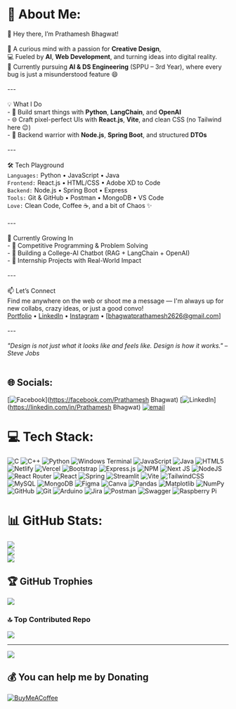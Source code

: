 # 💫 About Me:
👋 Hey there, I’m Prathamesh Bhagwat!<br><br>🎨 A curious mind with a passion for **Creative Design**,  <br>💻 Fueled by **AI**, **Web Development**, and turning ideas into digital reality.  <br>🚀 Currently pursuing **AI & DS Engineering** (SPPU – 3rd Year), where every bug is just a misunderstood feature 😄<br><br>---<br><br>💡 What I Do<br>- 🧠 Build smart things with **Python**, **LangChain**, and **OpenAI**<br>- 🌐 Craft pixel-perfect UIs with **React.js**, **Vite**, and clean CSS (no Tailwind here 😉)<br>- 🔧 Backend warrior with **Node.js**, **Spring Boot**, and structured **DTOs**<br><br>---<br><br>🛠️ Tech Playground<br>`Languages:` Python • JavaScript • Java  <br>`Frontend:` React.js • HTML/CSS • Adobe XD to Code  <br>`Backend:` Node.js • Spring Boot • Express  <br>`Tools:` Git & GitHub • Postman • MongoDB • VS Code  <br>`Love:` Clean Code, Coffee ☕, and a bit of Chaos ✨<br><br>---<br><br>🌱 Currently Growing In<br>- 🧠 Competitive Programming & Problem Solving  <br>- 🤖 Building a College-AI Chatbot (RAG + LangChain + OpenAI)  <br>- 💼 Internship Projects with Real-World Impact<br><br>---<br><br>📫 Let’s Connect<br>Find me anywhere on the web or shoot me a message — I'm always up for new collabs, crazy ideas, or just a good convo!  <br>[Portfolio](https://prathameshbhagwat-portfolio.netlify.app/) • [LinkedIn](https://www.linkedin.com/in/prathamesh-bhagwat-52b651258/) • [Instagram](https://www.instagram.com/prathamesh_bhagwat07?igsh=MWx5cnkwZDl6c2EzbQ==) • [bhagwatprathamesh2626@gmail.com]<br><br>---<br><br>_"Design is not just what it looks like and feels like. Design is how it works." – Steve Jobs_<br><br>


## 🌐 Socials:
[![Facebook](https://img.shields.io/badge/Facebook-%231877F2.svg?logo=Facebook&logoColor=white)](https://facebook.com/Prathamesh Bhagwat) [![LinkedIn](https://img.shields.io/badge/LinkedIn-%230077B5.svg?logo=linkedin&logoColor=white)](https://linkedin.com/in/Prathamesh Bhagwat) [![email](https://img.shields.io/badge/Email-D14836?logo=gmail&logoColor=white)](mailto:bhagwatprathamesh2626@gmail.com) 

# 💻 Tech Stack:
![C](https://img.shields.io/badge/c-%2300599C.svg?style=flat&logo=c&logoColor=white) ![C++](https://img.shields.io/badge/c++-%2300599C.svg?style=flat&logo=c%2B%2B&logoColor=white) ![Python](https://img.shields.io/badge/python-3670A0?style=flat&logo=python&logoColor=ffdd54) ![Windows Terminal](https://img.shields.io/badge/Windows%20Terminal-%234D4D4D.svg?style=flat&logo=windows-terminal&logoColor=white) ![JavaScript](https://img.shields.io/badge/javascript-%23323330.svg?style=flat&logo=javascript&logoColor=%23F7DF1E) ![Java](https://img.shields.io/badge/java-%23ED8B00.svg?style=flat&logo=openjdk&logoColor=white) ![HTML5](https://img.shields.io/badge/html5-%23E34F26.svg?style=flat&logo=html5&logoColor=white) ![Netlify](https://img.shields.io/badge/netlify-%23000000.svg?style=flat&logo=netlify&logoColor=#00C7B7) ![Vercel](https://img.shields.io/badge/vercel-%23000000.svg?style=flat&logo=vercel&logoColor=white) ![Bootstrap](https://img.shields.io/badge/bootstrap-%238511FA.svg?style=flat&logo=bootstrap&logoColor=white) ![Express.js](https://img.shields.io/badge/express.js-%23404d59.svg?style=flat&logo=express&logoColor=%2361DAFB) ![NPM](https://img.shields.io/badge/NPM-%23CB3837.svg?style=flat&logo=npm&logoColor=white) ![Next JS](https://img.shields.io/badge/Next-black?style=flat&logo=next.js&logoColor=white) ![NodeJS](https://img.shields.io/badge/node.js-6DA55F?style=flat&logo=node.js&logoColor=white) ![React Router](https://img.shields.io/badge/React_Router-CA4245?style=flat&logo=react-router&logoColor=white) ![React](https://img.shields.io/badge/react-%2320232a.svg?style=flat&logo=react&logoColor=%2361DAFB) ![Spring](https://img.shields.io/badge/spring-%236DB33F.svg?style=flat&logo=spring&logoColor=white) ![Streamlit](https://img.shields.io/badge/Streamlit-%23FE4B4B.svg?style=flat&logo=streamlit&logoColor=white) ![Vite](https://img.shields.io/badge/vite-%23646CFF.svg?style=flat&logo=vite&logoColor=white) ![TailwindCSS](https://img.shields.io/badge/tailwindcss-%2338B2AC.svg?style=flat&logo=tailwind-css&logoColor=white) ![MySQL](https://img.shields.io/badge/mysql-4479A1.svg?style=flat&logo=mysql&logoColor=white) ![MongoDB](https://img.shields.io/badge/MongoDB-%234ea94b.svg?style=flat&logo=mongodb&logoColor=white) ![Figma](https://img.shields.io/badge/figma-%23F24E1E.svg?style=flat&logo=figma&logoColor=white) ![Canva](https://img.shields.io/badge/Canva-%2300C4CC.svg?style=flat&logo=Canva&logoColor=white) ![Pandas](https://img.shields.io/badge/pandas-%23150458.svg?style=flat&logo=pandas&logoColor=white) ![Matplotlib](https://img.shields.io/badge/Matplotlib-%23ffffff.svg?style=flat&logo=Matplotlib&logoColor=black) ![NumPy](https://img.shields.io/badge/numpy-%23013243.svg?style=flat&logo=numpy&logoColor=white) ![GitHub](https://img.shields.io/badge/github-%23121011.svg?style=flat&logo=github&logoColor=white) ![Git](https://img.shields.io/badge/git-%23F05033.svg?style=flat&logo=git&logoColor=white) ![Arduino](https://img.shields.io/badge/-Arduino-00979D?style=flat&logo=Arduino&logoColor=white) ![Jira](https://img.shields.io/badge/jira-%230A0FFF.svg?style=flat&logo=jira&logoColor=white) ![Postman](https://img.shields.io/badge/Postman-FF6C37?style=flat&logo=postman&logoColor=white) ![Swagger](https://img.shields.io/badge/-Swagger-%23Clojure?style=flat&logo=swagger&logoColor=white) ![Raspberry Pi](https://img.shields.io/badge/-Raspberry_Pi-C51A4A?style=flat&logo=Raspberry-Pi)
# 📊 GitHub Stats:
![](https://github-readme-stats.vercel.app/api?username=PrathameshBhagwat&theme=nightowl&hide_border=false&include_all_commits=true&count_private=false)<br/>
![](https://nirzak-streak-stats.vercel.app/?user=PrathameshBhagwat&theme=nightowl&hide_border=false)<br/>
![](https://github-readme-stats.vercel.app/api/top-langs/?username=PrathameshBhagwat&theme=nightowl&hide_border=false&include_all_commits=true&count_private=false&layout=compact)

## 🏆 GitHub Trophies
![](https://github-profile-trophy.vercel.app/?username=PrathameshBhagwat&theme=dracula&no-frame=true&no-bg=true&margin-w=4)

### 🔝 Top Contributed Repo
![](https://github-contributor-stats.vercel.app/api?username=PrathameshBhagwat&limit=5&theme=dark&combine_all_yearly_contributions=true)

---
[![](https://visitcount.itsvg.in/api?id=PrathameshBhagwat&icon=2&color=1)](https://visitcount.itsvg.in)

  ## 💰 You can help me by Donating
  [![BuyMeACoffee](https://img.shields.io/badge/Buy%20Me%20a%20Coffee-ffdd00?style=for-the-badge&logo=buy-me-a-coffee&logoColor=black)](https://buymeacoffee.com/prathamesh26) 

  
<!-- Proudly created with GPRM ( https://gprm.itsvg.in ) -->
